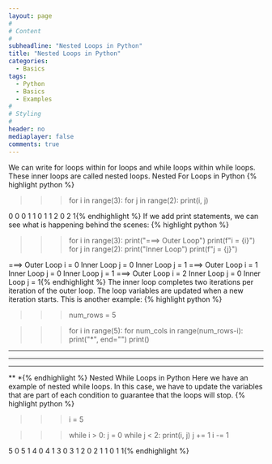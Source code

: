 ```yaml
---
layout: page
#
# Content
#
subheadline: "Nested Loops in Python"
title: "Nested Loops in Python"
categories:
  - Basics
tags:
  - Python
  - Basics
  - Examples
#
# Styling
#
header: no
mediaplayer: false
comments: true
---
```


We can write for loops within for loops and while loops within while loops. These inner loops are called nested loops. 
Nested For Loops in Python
{% highlight python %}
>>> for i in range(3):
	for j in range(2):
		print(i, j)

		
0 0
0 1
1 0
1 1
2 0
2 1{% endhighlight %}
If we add print statements, we can see what is happening behind the scenes:
{% highlight python %}
>>> for i in range(3):
	print("===> Outer Loop")
	print(f"i = {i}")
	for j in range(2):
		print("Inner Loop")
		print(f"j = {j}")

		
===> Outer Loop
i = 0
Inner Loop
j = 0
Inner Loop
j = 1
===> Outer Loop
i = 1
Inner Loop
j = 0
Inner Loop
j = 1
===> Outer Loop
i = 2
Inner Loop
j = 0
Inner Loop
j = 1{% endhighlight %}
The inner loop completes two iterations per iteration of the outer loop. The loop variables are updated when a new iteration starts.
This is another example:
{% highlight python %}
>>> num_rows = 5

>>> for i in range(5):
	for num_cols in range(num_rows-i):
		print("*", end="")
	print()

	
*****
****
***
**
*{% endhighlight %}
Nested While Loops in Python
Here we have an example of nested while loops. In this case, we have to update the variables that are part of each condition to guarantee that the loops will stop.
{% highlight python %}
>>> i = 5

>>> while i > 0:
	j = 0
	while j < 2:
		print(i, j)
		j += 1
	i -= 1

	
5 0
5 1
4 0
4 1
3 0
3 1
2 0
2 1
1 0
1 1{% endhighlight %}
